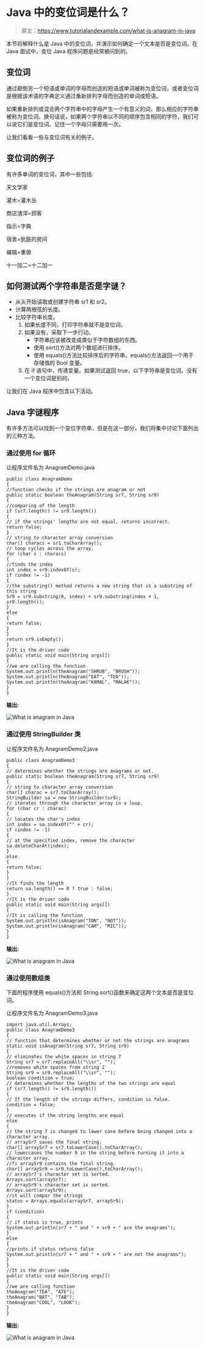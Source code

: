 # Java 中的变位词是什么？

> 原文：<https://www.tutorialandexample.com/what-is-anagram-in-java>

本节将解释什么是 Java 中的变位词，并演示如何确定一个文本是否是变位词。在 Java 面试中，变位 Java 程序问题是经常被问到的。

## 变位词

通过颠倒另一个短语或单词的字母而创造的短语或单词被称为变位词，或者变位词是根据该术语的字典定义通过重新排列字母而创造的单词或短语。

如果重新排列或混合两个字符串中的字母产生一个有意义的词，那么相应的字符串被称为变位词。换句话说，如果两个字符串以不同的顺序包含相同的字符，我们可以说它们是变位词。记住一个字母只需要用一次。

让我们看看一些与变位词有关的例子。

## 变位词的例子

有许多单词的变位词，其中一些包括:

天文学家

灌木=灌木丛

商店渣滓=顾客

指示=字典

宿舍=肮脏的房间

编辑=重做

十一加二=十二加一

## 如何测试两个字符串是否是字谜？

*   从头开始读取或创建字符串 sr1 和 sr2。
*   计算两根弦的长度。
*   比较字符串长度。
    1.  如果长度不同，打印字符串就不是变位词。
    2.  如果没有，采取下一步行动。
        *   字符串应该被改变成类似于字符数组的东西。
        *   使用 sort()方法对两个数组进行排序。
        *   使用 equals()方法比较排序后的字符串。equals()方法返回一个用于存储值的 Bool 变量。
    3.  在 if 语句中，传递变量。如果测试返回 true，以下字符串是变位词。没有一个变位词是别的。

让我们在 Java 程序中包含以下活动。

## Java 字谜程序

有许多方法可以找到一个变位字符串，但是在这一部分，我们将集中讨论下面列出的三种方法。

### 通过使用 for 循环

让程序文件名为 AnagramDemo.java

```
public class AnagramDemo  
{  
//function checks if the strings are anagram or not      
public static boolean theAnagram(String sr7, String sr9)   
{  
//comparing of the length      
if (sr7.length() != sr9.length())   
{  
// if the strings' lengths are not equal, returns incorrect.
return false;  
}  
// string to character array conversion
char[] characs = sr1.toCharArray();  
// loop cycles across the array.
for (char s : characs)   
{  
//finds the index      
int index = sr9.indexOf(s);  
if (index != -1)   
{  
//the substring() method returns a new string that is a substring of this string  
Sr9 = sr9.substring(0, index) + sr9.substring(index + 1, sr9.length());  
}   
else   
{  
return false;  
}  
}  
return sr9.isEmpty();  
}  
//It is the driver code  
public static void main(String args[])   
{    
//we are calling the function      
System.out.println(theAnagram("SHRUB", "BRUSH"));    
System.out.println(theAnagram("EAT", "TEA"));    
System.out.println(theAnagram("KAMAL", "MALAK"));   
}    
} 
```

**输出:**

![What is anagram in Java](img/c5b578a077bd11450bd24f9c6735596c.png)

### 通过使用 StringBuilder 类

让程序文件名为 AnagramDemo2.java

```
public class AnagramDemo3  
{  
// determines whether the strings are anagrams or not.
public static boolean theAnagram(String sr7, String sr9)   
{  
// string to character array conversion
char[] charac = sr7.toCharArray();  
StringBuilder sa = new StringBuilder(sr9);  
// iterates through the character array in a loop.
for (char cr : charac)   
{  
// locates the char's index
int index = sa.indexOf("" + cr);  
if (index != -1)   
{  
// at the specified index, remove the character
sa.deleteCharAt(index);  
}   
else   
{  
return false;  
}  
}  
//It finds the length  
return sa.length() == 0 ? true : false;  
}  
//It is the driver code  
public static void main(String args[])   
{    
//It is calling the function      
System.out.println(isAnagram("TON", "NOT"));    
System.out.println(isAnagram("CAM", "MIC"));   
}    
} 
```

**输出:**

![What is anagram in Java](img/7204b1011e8168897fb45fcd1f0ab774.png)  

### 通过使用数组类

下面的程序使用 equals()方法和 String.sort()函数来确定这两个文本是否是变位词。

让程序文件名为 AnagramDemo3.java

```
import java.util.Arrays;    
public class AnagramDemo3
{    
// function that determines whether or not the strings are anagrams
static void isAnagram(String sr7, String sr9)   
{    
// eliminates the white spaces in string 7
String sr7 = sr7.replaceAll("\\sr", "");    
//removes white spaces from string 2  
String sr9 = sr9.replaceAll("\\sr", "");    
boolean condition = true;    
// determines whether the lengths of the two strings are equal
if (sr7.length() != sr9.length())   
{    
// If the length of the strings differs, condition is false.
condition = false;    
}   
// executes if the string lengths are equal
else   
{    
// the string 7 is changed to lower case before being changed into a character array.
// arraySr7 saves the final string.
char[] arraySr7 = sr7.toLowerCase().toCharArray();    
// lowercases the number 9 in the string before turning it into a character array.
//fi arraySr9 contains the final string.
char[] arraySr9 = sr9.toLowerCase().toCharArray();    
// arraySr7's character set is sorted.
Arrays.sort(arraySr7);    
// arraySr9's character set is sorted.
Arrays.sort(arraySr9);    
//it will compar the strings  
status = Arrays.equals(arraySr7, arraySr9);    
}    
if (condition)   
{    
// if status is true, prints
System.out.println(sr7 + " and " + sr9 + " are the anagrams");    
}   
else   
{    
//prints if status returns false      
System.out.println(sr7 + " and " + sr9 + " are not the anagrams");    
}    
}    
//It is the driver code  
public static void main(String args[])   
{    
//we are calling function      
theAnagram("TEA", "ATE");    
theAnagram("BAT", "TAB");    
theAnagram("COOL", "LOOK");   
}    
} 
```

**输出:**

![What is anagram in Java](img/bb6057c76586e18aafdead4f57f84bde.png)